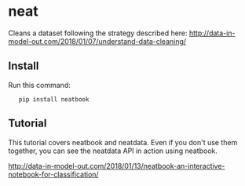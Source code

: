 # neat

Cleans a dataset following the strategy described here:
http://data-in-model-out.com/2018/01/07/understand-data-cleaning/

## Install

Run this command:

       pip install neatbook

## Tutorial

This tutorial covers neatbook and neatdata.  Even if you don't use them together, you can see the neatdata API in action using neatbook.

http://data-in-model-out.com/2018/01/13/neatbook-an-interactive-notebook-for-classification/
